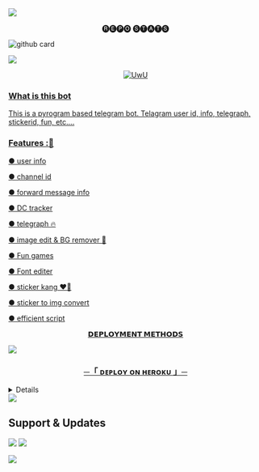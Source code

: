<img src="https://user-images.githubusercontent.com/73097560/115834477-dbab4500-a447-11eb-908a-139a6edaec5c.gif">

<p align="center"> 🅡🅔🅟🅞 🅢🅣🅐🅣🅢 </p>


 ![github card](https://github-readme-stats.vercel.app/api/pin/?username=itz-jeol&repo=TG-MULTI-BOT&theme=dark) 


<img src="https://user-images.githubusercontent.com/73097560/115834477-dbab4500-a447-11eb-908a-139a6edaec5c.gif">

<p align="center">
  <a href="https://github.com/itz-jeoll"><img src="http://readme-typing-svg.herokuapp.com?color=00FF00&center=true&vCenter=true&multiline=false&lines=HI!+I+AM+A+MULTI+BOT+WITH+MANY+FEATURES😀;FORK+ME+AND+DEPLOY+NOW😼;SUPPORT+US+BY+GIVING+A+STAR⭐;Developed+By+MR+MKN+AND+JEOL" alt="UwU">
</p>

### What is this bot

This is a pyrogram based telegram bot. Telagram user id, info, telegraph, stickerid, fun, etc....

### Features :🚀

● user info

● channel id

● forward message info

● DC tracker

● telegraph 🔥

● image edit & BG remover 🤩

● Fun games

● Font editer

● sticker kang ❤️‍🔥

● sticker to img convert

● efficient script 

<p align="center">
<b>𝗗𝗘𝗣𝗟𝗢𝗬𝗠𝗘𝗡𝗧 𝗠𝗘𝗧𝗛𝗢𝗗𝗦</b>
</p>

<img src="https://user-images.githubusercontent.com/73097560/115834477-dbab4500-a447-11eb-908a-139a6edaec5c.gif">
<h3 align="center">
    ─「 ᴅᴇᴩʟᴏʏ ᴏɴ ʜᴇʀᴏᴋᴜ 」─
</h3>
<details>
<summary><h3>
- <b>  ᴅᴇᴩʟᴏʏ ᴏɴ ʜᴇʀᴏᴋᴜ </b>
</h3></summary>

[![Deploy on Railway](https://railway.app/button.svg)](https://railway.app/template/RhUzfU?referralCode=athulx)

<p align="center"><a href="https://dashboard.heroku.com/new?template=https://github.com/Itz-JEOL/TG-MULTI-BOT"> <img src="https://img.shields.io/badge/Deploy%20On%20Heroku-black?style=for-the-badge&logo=heroku" width="220" height="38.45"/></a></p>


</details>


<img src="https://user-images.githubusercontent.com/73097560/115834477-dbab4500-a447-11eb-908a-139a6edaec5c.gif">



## Support & Updates 
<a href="https://t.me/BETA_SUPPORT"><img src="https://img.shields.io/badge/Join-Group%20Support-blue.svg?style=for-the-badge&logo=Telegram"></a> <a href="https://t.me/BETA_BOTZ"><img src="https://img.shields.io/badge/Join-Updates%20Channel-blue.svg?style=for-the-badge&logo=Telegram"></a>
  
<img src="https://user-images.githubusercontent.com/73097560/115834477-dbab4500-a447-11eb-908a-139a6edaec5c.gif">

